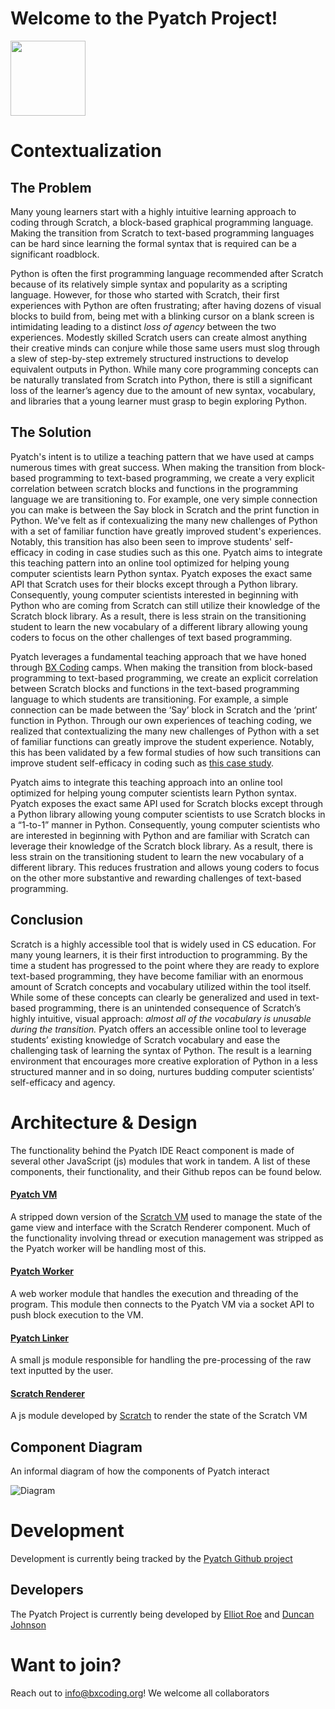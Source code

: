 # Welcome to the Pyatch Project!

<img src="https://bxcoding.com/wp-content/uploads/2023/02/PyatchLogo.png" width="120">

# Contextualization

## The Problem

Many young learners start with a highly intuitive learning approach to coding through Scratch, a block-based graphical programming language.  Making the transition from Scratch to text-based programming languages can be hard since learning the formal syntax that is required can be a significant roadblock.

Python is often the first programming language recommended after Scratch because of its relatively simple syntax and popularity as a scripting language. However, for those who started with Scratch, their first experiences with Python are often frustrating; after having dozens of visual blocks to build from, being met with a blinking cursor on a blank screen is intimidating leading to a distinct *loss of agency* between the two experiences. Modestly skilled Scratch users can create almost anything their creative minds can conjure while those same users must slog through a slew of step-by-step extremely structured instructions to develop equivalent outputs in Python. While many core programming concepts can be naturally translated from Scratch into Python, there is still a significant loss of the learner’s agency due to the amount of new syntax, vocabulary, and libraries that a young learner must grasp to begin exploring Python.
 

## The Solution

Pyatch's intent is to utilize a teaching pattern that we have used at  camps numerous times with great success. When making the transition from block-based programming to text-based programming, we create a very explicit correlation between scratch blocks and functions in the programming language we are transitioning to. For example, one very simple connection you can make is between the Say block in Scratch and the print function in Python. We've felt as if contexualizing the many new challenges of Python with a set of familiar function have greatly improved student's experiences. Notably, this transition has also been seen to improve students' self-efficacy in coding in case studies such as this one. Pyatch aims to integrate this teaching pattern into an online tool optimized for helping young computer scientists learn Python syntax. Pyatch exposes the exact same API that Scratch uses for their blocks except through a Python library. Consequently, young computer scientists interested in beginning with Python who are coming from Scratch can still utilize their knowledge of the Scratch block library. As a result, there is less strain on the transitioning student to learn the new vocabulary of a different library allowing young coders to focus on the other challenges of text based programming.

Pyatch leverages a fundamental teaching approach that we have honed through [BX Coding](https://bxcoding.com) camps. When making the transition from block-based programming to text-based programming, we create an explicit correlation between Scratch blocks and functions in the text-based programming language to which students are transitioning. For example, a simple connection can be made between the ‘Say’ block in Scratch and the ‘print’ function in Python. Through our own experiences of teaching coding, we realized that contextualizing the many new challenges of Python with a set of familiar functions can greatly improve the student experience. Notably, this has been validated by a few formal studies of how such transitions can improve student self-efficacy in coding such as [this case study](https://doi.org/10.1080/26939169.2022.2090467). 

Pyatch aims to integrate this teaching approach into an online tool optimized for helping young computer scientists learn Python syntax. Pyatch exposes the exact same API used for Scratch blocks except through a Python library allowing young computer scientists to use Scratch blocks in a “1-to-1” manner  in Python. Consequently, young computer scientists who are interested in beginning with Python and are familiar with Scratch can leverage their knowledge of the Scratch block library. As a result, there is less strain on the transitioning student to learn the new vocabulary of a different library. This reduces frustration and allows young coders to focus on the other more substantive and rewarding challenges of text-based programming.


## Conclusion

Scratch is a highly accessible tool that is widely used in CS education. For many young learners, it is their first introduction to programming. By the time a student has progressed to the point where they are ready to explore text-based programming, they have become familiar with an enormous amount of Scratch concepts and vocabulary utilized within the tool itself. While some of these concepts can clearly be generalized and used in text-based programming, there is an unintended consequence of Scratch’s highly intuitive, visual approach: *almost all of the vocabulary is unusable during the transition.* Pyatch offers an accessible online tool to leverage students’ existing knowledge of Scratch vocabulary and ease the challenging task of learning the syntax of Python. The result is a learning environment that encourages more creative exploration of Python in a less structured manner and in so doing, nurtures budding computer scientists’ self-efficacy and agency.

# Architecture & Design

The functionality behind the Pyatch IDE React component is made of several other JavaScript (js) modules that work in tandem. A list of these components, their functionality, and their Github repos can be found below.

#### [Pyatch VM](https://github.com/BX-Coding/pyatch-vm)

A stripped down version of the [Scratch VM](https://github.com/LLK/scratch-vm) used to manage the state of the game view and interface with the Scratch Renderer component. Much of the functionality involving thread or execution management was stripped as the Pyatch worker will be handling most of this.

#### [Pyatch Worker](https://github.com/BX-Coding/pyatch-worker)

A web worker module that handles the execution and threading of the program. This module then connects to the Pyatch VM via a socket API to push block execution to the VM.

#### [Pyatch Linker](https://github.com/BX-Coding/pyatch-linker)

A small js module responsible for handling the pre-processing of the raw text inputted by the user.

#### [Scratch Renderer](https://github.com/LLK/scratch-render)

A js module developed by [Scratch](https://github.com/LLK) to render the state of the Scratch VM

## Component Diagram

An informal diagram of how the components of Pyatch interact

![Diagram](https://bxcoding.com/wp-content/uploads/2023/02/Pyatch-2.0-Component-Diagram-2.jpg)

# Development

Development is currently being tracked by the [Pyatch Github project](https://github.com/orgs/BX-Coding/projects/1/views/1)

## Developers

The Pyatch Project is currently being developed by [Elliot Roe](https://github.com/ElliotRoe) and [Duncan Johnson](https://github.com/DuncanAJohnson)

# Want to join?

Reach out to info@bxcoding.org! We welcome all collaborators
